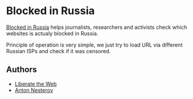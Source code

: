 # Blocked in Russia
[Blocked in Russia](https://blockedinrussia.org) helps journalists, researchers and activists check which websites is actualy blocked in Russia.

Principle of operation is very simple, we just try to load URL via different Russian ISPs and check if it was censored.

## Authors
* [Liberate the Web](http://liberatetheweb.org)
* [Anton Nesterov](https://github.com/komachi)
